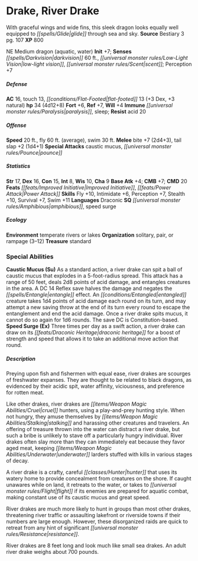 ﻿---
cssclass: [monsters]
title1: Drake, River Drake
desc_short: With graceful wings and wide fins, this sleek dragon looks equally well
  equipped to glide through sea and sky.
title2: River Drake
CR: 3
sources:
- name: Bestiary 3
  page: 107
  link: http://paizo.com/products/btpy8odu?Pathfinder-Roleplaying-Game-Bestiary-3
XP: 800
alignment: NE
size: Medium
type: dragon
subtypes:
- aquatic
- water
initiative:
  bonus: 7
senses:
  darkvision: 60
  low-light vision: true
  scent: true
AC:
  AC: 16
  touch: 13
  flat_footed: 13
  components:
    dex: 3
    natural: 3
HP:
  HP: 34
  long: 4d12+8
saves:
  fort: 6
  ref: 7
  will: 4
immunities:
- paralysis
- sleep
resistances:
  acid: 20
speeds:
  base: 20
  fly: 60
  fly_maneuverability: average
  swim: 30
attacks:
  melee:
  - - text: bite +7 (2d4+3)
      entries:
      - - damage: 2d4+3
      attack: bite
      bonus:
      - 7
    - text: tail slap +2 (1d4+1)
      entries:
      - - damage: 1d4+1
      attack: tail slap
      bonus:
      - 2
  special:
  - caustic mucus
  - pounce
ability_scores:
  STR: 17
  DEX: 16
  CON: 15
  INT: 8
  WIS: 10
  CHA: 9
BAB: 4
CMB: 7
CMD: 20
feats:
- name: Improved Initiative
- name: Power Attack
skills:
  Fly: 10
  Intimidate: 6
  Perception: 7
  Stealth: 10
  Survival: 7
  Swim: 11
languages:
- Draconic
special_qualities:
- amphibious
- speed surge
ecology:
  environment: temperate rivers or lakes
  organization: solitary, pair, or rampage (3-12)
  treasure_type: standard
special_abilities:
  Caustic Mucus (Su): As a standard action, a river drake can spit a ball of caustic
    mucus that explodes in a 5-foot-radius spread. This attack has a range of 50 feet,
    deals 2d8 points of acid damage, and entangles creatures in the area. A DC 14
    Reflex save halves the damage and negates the entangle effect. An entangled creature
    takes 1d4 points of acid damage each round on its turn, and may attempt a new
    saving throw at the end of its turn every round to escape the entanglement and
    end the acid damage. Once a river drake spits mucus, it cannot do so again for
    1d6 rounds. The save DC is Constitution-based.
  Speed Surge (Ex): Three times per day as a swift action, a river drake can draw
    on its draconic heritage for a boost of strength and speed that allows it to take
    an additional move action that round.
desc_long: |-
  Preying upon fish and fishermen with equal ease, river drakes are scourges of freshwater expanses. They are thought to be related to black dragons, as evidenced by their acidic spit, water affinity, viciousness, and preference for rotten meat.

  Like other drakes, river drakes are cruel hunters, using a play-and-prey hunting style. When not hungry, they amuse themselves by stalking and harassing other creatures and travelers. An offering of treasure thrown into the water can distract a river drake, but such a bribe is unlikely to stave off a particularly hungry individual. River drakes often slay more than they can immediately eat because they favor aged meat, keeping underwater larders stuffed with kills in various stages of decay.

  A river drake is a crafty, careful hunter that uses its watery home to provide concealment from creatures on the shore. If caught unawares while on land, it retreats to the water, or takes to flight if its enemies are prepared for aquatic combat, making constant use of its caustic mucus and great speed.

  River drakes are much more likely to hunt in groups than most other drakes, threatening river traffic or assaulting lakefront or riverside towns if their numbers are large enough. However, these disorganized raids are quick to retreat from any hint of significant resistance.

  River drakes are 8 feet long and look much like small sea drakes. An adult river drake weighs about 700 pounds.

---

# Drake, River Drake
With graceful wings and wide fins, this sleek dragon looks equally well equipped to _[[spells/Glide|glide]]_ through sea and sky.
**Source** Bestiary 3 pg. 107
**XP** 800

NE Medium dragon (aquatic, water)
**Init** +7; **Senses** _[[spells/Darkvision|darkvision]]_ 60 ft., _[[universal monster rules/Low-Light Vision|low-light vision]]_, _[[universal monster rules/Scent|scent]]_; Perception +7

##### Defense

**AC** 16, touch 13, _[[conditions/Flat-Footed|flat-footed]]_ 13 (+3 Dex, +3 natural)
**hp** 34 (4d12+8)
**Fort** +6, **Ref** +7, **Will** +4
**Immune** _[[universal monster rules/Paralysis|paralysis]]_, sleep; **Resist** acid 20

##### Offense
**Speed** 20 ft., fly 60 ft. (average), swim 30 ft.
**Melee** bite +7 (2d4+3), tail slap +2 (1d4+1)
**Special Attacks** caustic mucus, _[[universal monster rules/Pounce|pounce]]_

##### Statistics
**Str** 17, **Dex** 16, **Con** 15, **Int** 8, **Wis** 10, **Cha** 9
**Base Atk** +4; **CMB** +7; **CMD** 20
**Feats** _[[feats/Improved Initiative|Improved Initiative]]_, _[[feats/Power Attack|Power Attack]]_
**Skills** Fly +10, Intimidate +6, Perception +7, Stealth +10, Survival +7, Swim +11
**Languages** Draconic
**SQ** _[[universal monster rules/Amphibious|amphibious]]_, speed surge

##### Ecology

**Environment** temperate rivers or lakes
**Organization** solitary, pair, or rampage (3–12)
**Treasure** standard

### Special Abilities

**Caustic Mucus (Su)** As a standard action, a river drake can spit a ball of caustic mucus that explodes in a 5-foot-radius spread. This attack has a range of 50 feet, deals 2d8 points of acid damage, and entangles creatures in the area. A DC 14 Reflex save halves the damage and negates the _[[spells/Entangle|entangle]]_ effect. An _[[conditions/Entangled|entangled]]_ creature takes 1d4 points of acid damage each round on its turn, and may attempt a new saving throw at the end of its turn every round to escape the entanglement and end the acid damage. Once a river drake spits mucus, it cannot do so again for 1d6 rounds. The save DC is Constitution-based.
**Speed Surge (Ex)** Three times per day as a swift action, a river drake can draw on its _[[feats/Draconic Heritage|draconic heritage]]_ for a boost of strength and speed that allows it to take an additional move action that round.

##### Description

Preying upon fish and fishermen with equal ease, river drakes are scourges of freshwater expanses. They are thought to be related to black dragons, as evidenced by their acidic spit, water affinity, viciousness, and preference for rotten meat.

Like other drakes, river drakes are _[[items/Weapon Magic Abilities/Cruel|cruel]]_ hunters, using a play-and-prey hunting style. When not hungry, they amuse themselves by _[[items/Weapon Magic Abilities/Stalking|stalking]]_ and harassing other creatures and travelers. An offering of treasure thrown into the water can distract a river drake, but such a bribe is unlikely to stave off a particularly hungry individual. River drakes often slay more than they can immediately eat because they favor aged meat, keeping _[[items/Weapon Magic Abilities/Underwater|underwater]]_ larders stuffed with kills in various stages of decay.

A river drake is a crafty, careful _[[classes/Hunter|hunter]]_ that uses its watery home to provide concealment from creatures on the shore. If caught unawares while on land, it retreats to the water, or takes to _[[universal monster rules/Flight|flight]]_ if its enemies are prepared for aquatic combat, making constant use of its caustic mucus and great speed.

River drakes are much more likely to hunt in groups than most other drakes, threatening river traffic or assaulting lakefront or riverside towns if their numbers are large enough. However, these disorganized raids are quick to retreat from any hint of significant _[[universal monster rules/Resistance|resistance]]_.

River drakes are 8 feet long and look much like small sea drakes. An adult river drake weighs about 700 pounds.